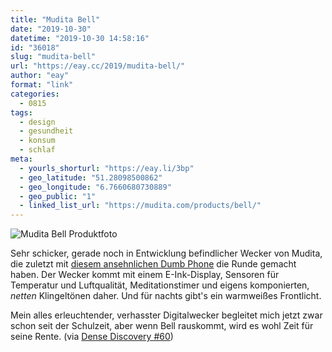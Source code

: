 ```yaml
---
title: "Mudita Bell"
date: "2019-10-30"
datetime: "2019-10-30 14:58:16"
id: "36018"
slug: "mudita-bell"
url: "https://eay.cc/2019/mudita-bell/"
author: "eay"
format: "link"
categories:
  - 0815
tags:
  - design
  - gesundheit
  - konsum
  - schlaf
meta:
  - yourls_shorturl: "https://eay.li/3bp"
  - geo_latitude: "51.28098500862"
  - geo_longitude: "6.7660680730889"
  - geo_public: "1"
  - linked_list_url: "https://mudita.com/products/bell/"
---
```


![Mudita Bell Produktfoto](https://eay.cc/uploads/2019/medita-bell.jpeg)

Sehr schicker, gerade noch in Entwicklung befindlicher Wecker von Mudita, die zuletzt mit [diesem ansehnlichen Dumb Phone](https://mudita.com/products/pure/) die Runde gemacht haben. Der Wecker kommt mit einem E-Ink-Display, Sensoren für Temperatur und Luftqualität, Meditationstimer und eigens komponierten, _netten_ Klingeltönen daher. Und für nachts gibt's ein warmweißes Frontlicht.

Mein alles erleuchtender, verhasster Digitalwecker begleitet mich jetzt zwar schon seit der Schulzeit, aber wenn Bell rauskommt, wird es wohl Zeit für seine Rente. (via [Dense Discovery #60](https://www.densediscovery.com/archive/60/))
